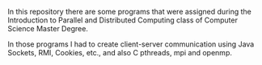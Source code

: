 In this repository there are some programs that were assigned during the Introduction to Parallel and Distributed Computing class of Computer Science Master Degree. 

In those programs I had to create client-server communication using Java Sockets, RMI, Cookies, etc., and also C pthreads, mpi and openmp.
